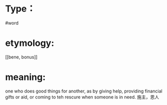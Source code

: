 # Type：
#word 
# etymology: 
[[bene, bonus]]
# meaning: 
one who does good things for another, as by giving help, providing financial gifts or aid, or coming to teh rescure when someone is in need. 
施主，恩人